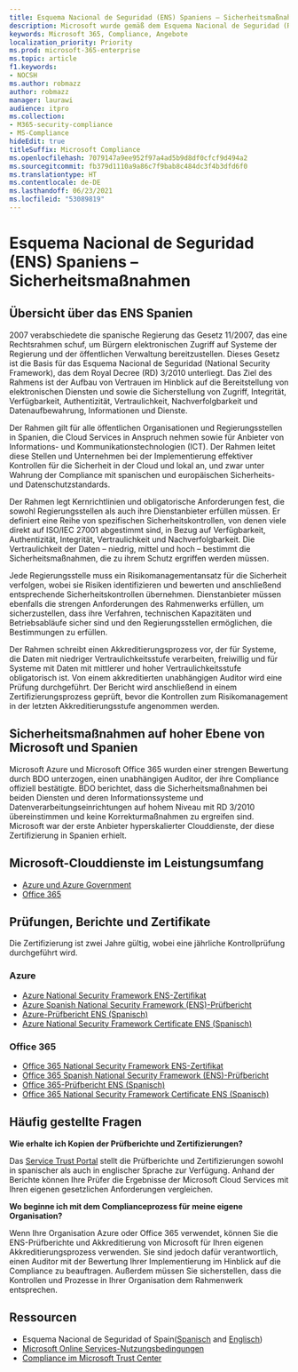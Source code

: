 ```yaml
---
title: Esquema Nacional de Seguridad (ENS) Spaniens – Sicherheitsmaßnahmen
description: Microsoft wurde gemäß dem Esquema Nacional de Seguridad (Rahmenwerk für die nationale Sicherheit) Spaniens zertifiziert.
keywords: Microsoft 365, Compliance, Angebote
localization_priority: Priority
ms.prod: microsoft-365-enterprise
ms.topic: article
f1.keywords:
- NOCSH
ms.author: robmazz
author: robmazz
manager: laurawi
audience: itpro
ms.collection:
- M365-security-compliance
- MS-Compliance
hideEdit: true
titleSuffix: Microsoft Compliance
ms.openlocfilehash: 7079147a9ee952f97a4ad5b9d8df0cfcf9d494a2
ms.sourcegitcommit: fb379d1110a9a86c7f9bab8c484dc3f4b3dfd6f0
ms.translationtype: HT
ms.contentlocale: de-DE
ms.lasthandoff: 06/23/2021
ms.locfileid: "53089819"
---
```

# <a name="spain-esquema-nacional-de-seguridad-ens-high-level-security-measures"></a>Esquema Nacional de Seguridad (ENS) Spaniens – Sicherheitsmaßnahmen

## <a name="spain-ens-overview"></a>Übersicht über das ENS Spanien

2007 verabschiedete die spanische Regierung das Gesetz 11/2007, das eine Rechtsrahmen schuf, um Bürgern elektronischen Zugriff auf Systeme der Regierung und der öffentlichen Verwaltung bereitzustellen. Dieses Gesetz ist die Basis für das Esquema Nacional de Seguridad (National Security Framework), das dem Royal Decree (RD) 3/2010 unterliegt. Das Ziel des Rahmens ist der Aufbau von Vertrauen im Hinblick auf die Bereitstellung von elektronischen Diensten und sowie die Sicherstellung von Zugriff, Integrität, Verfügbarkeit, Authentizität, Vertraulichkeit, Nachverfolgbarkeit und Datenaufbewahrung, Informationen und Dienste.

Der Rahmen gilt für alle öffentlichen Organisationen und Regierungsstellen in Spanien, die Cloud Services in Anspruch nehmen sowie für Anbieter von Informations- und Kommunikationstechnologien (ICT). Der Rahmen leitet diese Stellen und Unternehmen bei der Implementierung effektiver Kontrollen für die Sicherheit in der Cloud und lokal an, und zwar unter Wahrung der Compliance mit spanischen und europäischen Sicherheits- und Datenschutzstandards.

Der Rahmen legt Kernrichtlinien und obligatorische Anforderungen fest, die sowohl Regierungsstellen als auch ihre Dienstanbieter erfüllen müssen. Er definiert eine Reihe von spezifischen Sicherheitskontrollen, von denen viele direkt auf ISO/IEC 27001 abgestimmt sind, in Bezug auf Verfügbarkeit, Authentizität, Integrität, Vertraulichkeit und Nachverfolgbarkeit. Die Vertraulichkeit der Daten – niedrig, mittel und hoch – bestimmt die Sicherheitsmaßnahmen, die zu ihrem Schutz ergriffen werden müssen.

Jede Regierungsstelle muss ein Risikomanagementansatz für die Sicherheit verfolgen, wobei sie Risiken identifizieren und bewerten und anschließend entsprechende Sicherheitskontrollen übernehmen. Dienstanbieter müssen ebenfalls die strengen Anforderungen des Rahmenwerks erfüllen, um sicherzustellen, dass ihre Verfahren, technischen Kapazitäten und Betriebsabläufe sicher sind und den Regierungsstellen ermöglichen, die Bestimmungen zu erfüllen.

Der Rahmen schreibt einen Akkreditierungsprozess vor, der für Systeme, die Daten mit niedriger Vertraulichkeitsstufe verarbeiten, freiwillig und für Systeme mit Daten mit mittlerer und hoher Vertraulichkeitsstufe obligatorisch ist. Von einem akkreditierten unabhängigen Auditor wird eine Prüfung durchgeführt. Der Bericht wird anschließend in einem Zertifizierungsprozess geprüft, bevor die Kontrollen zum Risikomanagement in der letzten Akkreditierungsstufe angenommen werden.

## <a name="microsoft-and-spain-ens-high-level-security-measures"></a>Sicherheitsmaßnahmen auf hoher Ebene von Microsoft und Spanien

Microsoft Azure und Microsoft Office 365 wurden einer strengen Bewertung durch BDO unterzogen, einen unabhängigen Auditor, der ihre Compliance offiziell bestätigte. BDO berichtet, dass die Sicherheitsmaßnahmen bei beiden Diensten und deren Informationssysteme und Datenverarbeitungseinrichtungen auf hohem Niveau mit RD 3/2010 übereinstimmen und keine Korrekturmaßnahmen zu ergreifen sind. Microsoft war der erste Anbieter hyperskalierter Clouddienste, der diese Zertifizierung in Spanien erhielt.

## <a name="microsoft-in-scope-cloud-services"></a>Microsoft-Clouddienste im Leistungsumfang

- [Azure und Azure Government](https://aka.ms/AzureCompliance)
- [Office 365](https://go.microsoft.com/fwlink/p/?LinkID=2077751)

## <a name="audits-reports-and-certificates"></a>Prüfungen, Berichte und Zertifikate

Die Zertifizierung ist zwei Jahre gültig, wobei eine jährliche Kontrollprüfung durchgeführt wird.

### <a name="azure"></a>Azure

- [Azure National Security Framework ENS-Zertifikat](https://aka.ms/AzureNationalSecurityFrameworkENSCertificate)
- [Azure Spanish National Security Framework (ENS)-Prüfbericht](https://aka.ms/AzureNationalSecurityFrameworkAuditReport)
- [Azure-Prüfbericht ENS (Spanisch)](https://aka.ms/AzureInformeAuditoriaENS)
- [Azure National Security Framework Certificate ENS (Spanisch)](https://aka.ms/AzureNationalSecurityFrameworkCertificadoENS)

### <a name="office-365"></a>Office 365

- [Office 365 National Security Framework ENS-Zertifikat](https://aka.ms/Office365NationalSecurityFrameworkENSCertificate)
- [Office 365 Spanish National Security Framework (ENS)-Prüfbericht](https://aka.ms/Office365NationalSecurityFrameworkAuditReport)
- [Office 365-Prüfbericht ENS (Spanisch)](https://aka.ms/Office365InformeAuditoriaENS)
- [Office 365 National Security Framework Certificate ENS (Spanisch)](https://aka.ms/Office365NationalSecurityFrameworkCertificadoENS)

## <a name="frequently-asked-questions"></a>Häufig gestellte Fragen

**Wie erhalte ich Kopien der Prüfberichte und Zertifizierungen?**

Das [Service Trust Portal](https://aka.ms/stphelp) stellt die Prüfberichte und Zertifizierungen sowohl in spanischer als auch in englischer Sprache zur Verfügung. Anhand der Berichte können Ihre Prüfer die Ergebnisse der Microsoft Cloud Services mit Ihren eigenen gesetzlichen Anforderungen vergleichen.

**Wo beginne ich mit dem Complianceprozess für meine eigene Organisation?**

Wenn Ihre Organisation Azure oder Office 365 verwendet, können Sie die ENS-Prüfberichte und Akkreditierung von Microsoft für Ihren eigenen Akkreditierungsprozess verwenden. Sie sind jedoch dafür verantwortlich, einen Auditor mit der Bewertung Ihrer Implementierung im Hinblick auf die Compliance zu beauftragen. Außerdem müssen Sie sicherstellen, dass die Kontrollen und Prozesse in Ihrer Organisation dem Rahmenwerk entsprechen.

## <a name="resources"></a>Ressourcen

- Esquema Nacional de Seguridad of Spain([Spanisch](https://administracionelectronica.gob.es/pae_Home/pae_Estrategias/pae_Seguridad_Inicio/pae_Esquema_Nacional_de_Seguridad.html?idioma=sp#.Vwxp82mcGM8) and [Englisch](https://administracionelectronica.gob.es/pae_Home/pae_Estrategias/pae_Seguridad_Inicio/pae_Esquema_Nacional_de_Seguridad.html?idioma=en#.VwvcgmmcGM9))
- [Microsoft Online Services-Nutzungsbedingungen](https://aka.ms/Online-Services-Terms)
- [Compliance im Microsoft Trust Center](https://www.microsoft.com/trust-center/compliance/compliance-overview)
